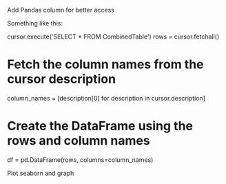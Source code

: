 Add Pandas column for better access

Something like this:

cursor.execute('SELECT * FROM CombinedTable')
rows = cursor.fetchall()

# Fetch the column names from the cursor description
column_names = [description[0] for description in cursor.description]

# Create the DataFrame using the rows and column names
df = pd.DataFrame(rows, columns=column_names)



Plot seaborn and graph

